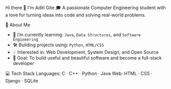 Hi there 👋 I'm Aditi Gite
🎓 A passionate Computer Engineering student with a love for turning ideas into code and solving real-world problems.

🚀 About Me
- 🌱 I’m currently learning: `Java`, `Data Structures`, and `Software Engineering`
- 🛠️ Building projects using: `Python`, `HTML/CSS`
- 💡 Interested in: Web Development, System Design, and Open Source
- 🎯 Goal: To build useful and beautiful software and become a full-stack developer

💻 Tech Stack
Languages:    C · C++ · Python · Java
Web:          HTML · CSS · Django · SQLite
